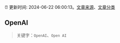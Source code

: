 :alarm_clock: 更新时间: 2024-06-22 06:00:13。[文章来源](/README.md)、[文章分类](/TAGS.md)

## OpenAI


> 关键字：`OpenAI`、`Open AI`




